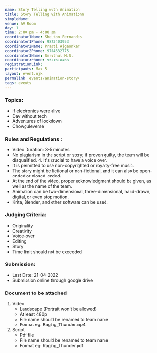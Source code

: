 ```yaml
---
name: Story Telling with Animation
title: Story Telling with Animationn
simpleName: 
venue: AV Room
day: 1
time: 2:00 pm - 4:00 pm
coordinator1Name: Shelton Fernandes
coordinator1Phone: 9823403953
coordinator2Name: Prapti Ajgaonkar 
coordinator2Phone: 9764632775
coordinator3Name: Smruthul M.S.
coordinator3Phone: 9511618463
registrationLink:
participants: Max 5
layout: event.njk
permalink: events/animation-story/
tags: events
---
```


### Topics:

- If electronics were alive 
- Day without tech 
- Adventures of lockdown 
- Chowguleverse 

### Rules and Regulations :

- Video Duration: 3-5 minutes 
- No plagiarism in the script or story; if proven guilty, the team will be disqualified. 4. It's crucial to have a voice over. 
- It is permitted to use non-copyrighted or royalty-free music. 
- The story might be fictional or non-fictional, and it can also be open-ended or closed-ended. 
- At the end of the video, proper acknowledgment should be given, as well as the name of the team.
- Animation can be two-dimensional, three-dimensional, hand-drawn, digital, or even stop motion. 
- Krita, Blender, and other software can be used. 

### Judging Criteria:

- Originality 
- Creativity 
- Voice-over 
- Editing 
- Story 
- Time limit should not be exceeded

### Submission:

- Last Date: 21-04-2022  
- Submission online through google drive 

### Document to be attached
1. Video
    - Landscape (Portrait won’t be allowed) 
    - At least 480p 
    - File name should be renamed to team name 
    - Format eg: Raging_Thunder.mp4 
2. Script
    - Pdf file 
    - File name should be renamed to team name 
    - Format eg: Raging_Thunder.pdf 